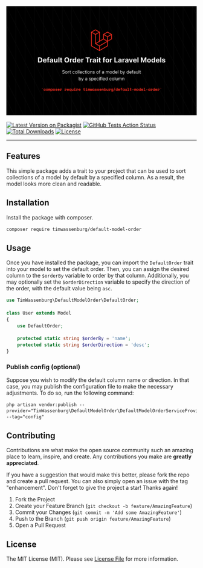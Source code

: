 <img src="img/banner.png" alt="Logo">

[![Latest Version on Packagist](https://img.shields.io/packagist/v/timwassenburg/default-model-order.svg?style=flat-square)](https://packagist.org/packages/timwassenburg/default-model-order)
[![GitHub Tests Action Status](https://img.shields.io/github/actions/workflow/status/timwassenburg/default-model-order/run-tests.yml?branch=master&label=tests&style=flat-square)](https://github.com/timwassenburg/default-model-order/actions?query=workflow%3Arun-tests+branch%3Amaster)
[![Total Downloads](https://img.shields.io/packagist/dt/timwassenburg/default-model-order.svg?style=flat-square)](https://packagist.org/packages/timwassenburg/default-model-order)
[![License](https://img.shields.io/packagist/l/timwassenburg/default-model-order)](https://packagist.org/packages/timwassenburg/default-model-order)

<hr>

## Features
This simple package adds a trait to your project that can be used to sort collections of a model by default by a specified column. As a result, the model looks more clean and readable.

## Installation
Install the package with composer.
```bash
composer require timwassenburg/default-model-order
```

## Usage
Once you have installed the package, you can import the ```DefaultOrder``` trait into your model to set the default order. Then, you can assign the desired column to the ```$orderBy``` variable to order by that column. Additionally, you may optionally set the ```$orderDirection``` variable to specify the direction of the order, with the default value being ```asc```.

```php
use TimWassenburg\DefaultModelOrder\DefaultOrder;

class User extends Model
{
    use DefaultOrder;

    protected static string $orderBy = 'name';
    protected static string $orderDirection = 'desc';
}
```

### Publish config (optional)
Suppose you wish to modify the default column name or direction. In that case, you may publish the configuration file to make the necessary adjustments. To do so, run the following command:
```
php artisan vendor:publish --provider="TimWassenburg\DefaultModelOrder\DefaultModelOrderServiceProvider" --tag="config"
```

## Contributing
Contributions are what make the open source community such an amazing place to learn, inspire, and create. Any contributions you make are **greatly appreciated**.

If you have a suggestion that would make this better, please fork the repo and create a pull request. You can also simply open an issue with the tag "enhancement".
Don't forget to give the project a star! Thanks again!

1. Fork the Project
2. Create your Feature Branch (`git checkout -b feature/AmazingFeature`)
3. Commit your Changes (`git commit -m 'Add some AmazingFeature'`)
4. Push to the Branch (`git push origin feature/AmazingFeature`)
5. Open a Pull Request

## License

The MIT License (MIT). Please see [License File](LICENSE.md) for more information.
